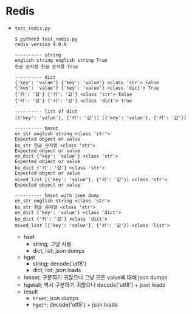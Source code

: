 Redis
=====

* `test_redis.py`

  ```
  $ python3 test_redis.py
  redis version 4.0.9

  ---------- string
  english string english string True
  한글 문자열 한글 문자열 True

  ---------- dict
  {'key': 'value'} {'key': 'value'} <class 'str'> False
  {'key': 'value'} {'key': 'value'} <class 'dict'> True
  {'키': '값'} {'키': '값'} <class 'str'> False
  {'키': '값'} {'키': '값'} <class 'dict'> True

  ---------- list of dict
  [{'key': 'value'}, {'키': '값'}] [{'key': 'value'}, {'키': '값'}]

  ---------- hmset
  en_str english string <class 'str'>
  Expected object or value
  ko_str 한글 문자열 <class 'str'>
  Expected object or value
  en_dict {'key': 'value'} <class 'str'>
  Expected object or value
  ko_dict {'키': '값'} <class 'str'>
  Expected object or value
  mixed_list [{'key': 'value'}, {'키': '값'}] <class 'str'>
  Expected object or value

  ---------- hmset with json dump
  en_str english string <class 'str'>
  ko_str 한글 문자열 <class 'str'>
  en_dict {'key': 'value'} <class 'dict'>
  ko_dict {'키': '값'} <class 'dict'>
  mixed_list [{'key': 'value'}, {'키': '값'}] <class 'list'>
  ```
  * hset
    * string; 그냥 사용
    * dict, list; json dumps
  * hget
    * string; decode('utf8')
    * dict, list; json loads
  * hmset; 구분하기 귀찮으니 그냥 모든 value에 대해 json dumps
  * hgetall; 역시 구분하기 귀찮으니 decode('utf8') + json loads
  * result
    * `h*set`; json dumps
    * `hget*`; decode('utf8') + json loads
